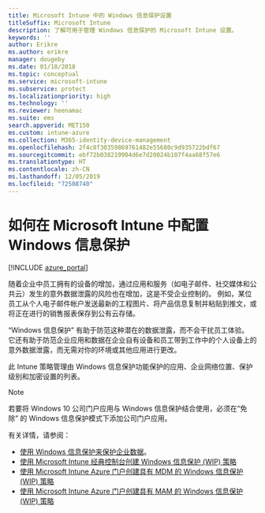 ```yaml
---
title: Microsoft Intune 中的 Windows 信息保护设置
titleSuffix: Microsoft Intune
description: 了解可用于管理 Windows 信息保护的 Microsoft Intune 设置。
keywords: ''
author: Erikre
ms.author: erikre
manager: dougeby
ms.date: 01/18/2018
ms.topic: conceptual
ms.service: microsoft-intune
ms.subservice: protect
ms.localizationpriority: high
ms.technology: ''
ms.reviewer: heenamac
ms.suite: ems
search.appverid: MET150
ms.custom: intune-azure
ms.collection: M365-identity-device-management
ms.openlocfilehash: 2f4c8f30359869761482e55680c9d935722bdf67
ms.sourcegitcommit: ebf72b038219904d6e7d20024b107f4aa68f57e6
ms.translationtype: HT
ms.contentlocale: zh-CN
ms.lasthandoff: 12/05/2019
ms.locfileid: "72508740"
---
```

# <a name="how-to-configure-windows-information-protection-in-microsoft-intune"></a>如何在 Microsoft Intune 中配置 Windows 信息保护

[!INCLUDE [azure_portal](../includes/azure_portal.md)]

随着企业中员工拥有的设备的增加，通过应用和服务（如电子邮件、社交媒体和公共云）发生的意外数据泄露的风险也在增加，这是不受企业控制的。 例如，某位员工从个人电子邮件帐户发送最新的工程图片、将产品信息复制并粘贴到推文，或将正在进行的销售报表保存到公有云存储。

“Windows 信息保护”  有助于防范这种潜在的数据泄露，而不会干扰员工体验。 它还有助于防范企业应用和数据在企业自有设备和员工带到工作中的个人设备上的意外数据泄露，而无需对你的环境或其他应用进行更改。

此 Intune 策略管理由 Windows 信息保护功能保护的应用、企业网络位置、保护级别和加密设置的列表。

>[!NOTE]
> 若要将 Windows 10 公司门户应用与 Windows 信息保护结合使用，必须在“免除”  的 Windows 信息保护模式下添加公司门户应用。 

有关详情，请参阅：
- [使用 Windows 信息保护来保护企业数据](https://technet.microsoft.com/itpro/windows/keep-secure/protect-enterprise-data-using-wip)。
- [使用 Microsoft Intune 经典控制台创建 Windows 信息保护 (WIP) 策略](https://docs.microsoft.com/windows/threat-protection/windows-information-protection/create-wip-policy-using-intune)
- [使用 Microsoft Intune Azure 门户创建具有 MDM 的 Windows 信息保护 (WIP) 策略](https://docs.microsoft.com/windows/threat-protection/windows-information-protection/create-wip-policy-using-intune-azure)
- [使用 Microsoft Intune Azure 门户创建具有 MAM 的 Windows 信息保护 (WIP) 策略](https://docs.microsoft.com/windows/threat-protection/windows-information-protection/create-wip-policy-using-mam-intune-azure)

